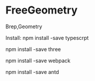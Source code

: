 # FreeGeometry
Brep,Geometry


Install:
npm install -save typescrpt

npm install -save three

npm install -save webpack

npm install -save antd


